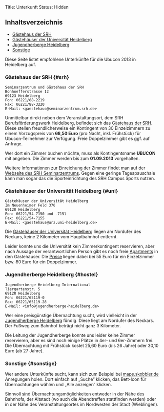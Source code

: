 Title: Unterkunft
Status: Hidden

Inhaltsverzeichnis
------------------

-   [Gästehaus der SRH](#srh)
-   [Gästehäuser der Universität Heidelberg](#uni)
-   [Jugendherberge Heidelberg](#hostel)
-   [Sonstige](#sonstige)

Diese Seite listet empfohlene Unterkünfte für die Ubucon 2013 in
Heidelberg auf.

### Gästehaus der SRH {#srh}

    Seminarzentrum und Gästehaus der SRH
    Bonhoefferstrasse 12
    69123 Heidelberg
    Fon: 06221/88-2219
    Fax: 06221/88-3220
    E-Mail: <gaestehaus@seminarzentrum.srh.de>

Unmittelbar direkt neben dem Veranstaltungsort, dem SRH
Berufsförderungswerk Heidelberg, befindet sich das [Gästehaus der
SRH](http://seminarzentrum.srh.de/de/seminarzentrum/157.html). Diese
stellen freundlicherweise ein Kontingent von 30 Einzelzimmern zu einem
Vorzugspreis von **68,50 Euro** (pro Nacht, inkl. Frühstück) für
Ubucon-Teilnehmer zur Verfügung. Freie Doppelzimmer gibt es ggf. auf
Anfrage.

Wer dort ein Zimmer buchen möchte, muss als Kontingentsname **UBUCON**
mit angeben. Die Zimmer werden bis zum **01.09.2013** vorgehalten.

Weitere Informationen zur Einreichung der Zimmer findet man auf der
[Webseite des SRH
Seminarzentrums](http://seminarzentrum.srh.de/de/seminarzentrum/165.html).
Gegen eine geringe Tagespauschale kann man sogar das die
Sporteinrichtung des SRH Campus Sports nutzen.

### Gästehäuser der Universität Heidelberg {#uni}

    Gästehäuser der Universität Heidelberg
    Im Neuenheimer Feld 370
    69120 Heidelberg
    Fon: 06221/54-7150 und -7151
    Fax: 06221/54-7155
    E-Mail: <gaestehaus@urz.uni-heidelberg.de>

Die [Gästehäuser der Universität
Heidelberg](http://www.uni-heidelberg.de/einrichtungen/service/gaestehaeuser/index.html)
liegen am Nordufer des Neckars, keine 2 Kilometer vom Hauptbahnhof
entfernt.

Leider konnte uns die Universität kein Zimmerkontingent reservieren,
aber nach Aussage der verantwortlichen Person gibt es noch freie
[Apartments](http://www.uni-heidelberg.de/einrichtungen/service/gaestehaeuser/apartments.html)
in den Gästehäuser. Die
[Preise](http://www.uni-heidelberg.de/einrichtungen/service/gaestehaeuser/preise.html)
liegen dabei bei 55 Euro für ein Einzelzimmer bzw. 80 Euro für ein
Doppelzimmer.

### Jugendherberge Heidelberg {#hostel}

    Jugendherberge Heidelberg International
    Tiergartenstr. 5
    69120 Heidelberg
    Fon: 06221/65119-0
    Fax: 06221/65119-28
    E-Mail: <info@jugendherberge-heidelberg.de>

Wer eine preisgünstige Übernachtung sucht, wird vielleicht in der
[Jugendherberge Heidelberg](http://heidelberg.jugendherberge-bw.de/)
fündig. Diese liegt am Nordufer des Neckars. Der Fußweg zum Bahnhof
beträgt nicht ganz 3 Kilometer.

Die Leitung der Jugendherberge konnte uns leider keine Zimmer
reservieren, aber es sind noch einige Plätze in 4er- und 6er-Zimmern
frei. Die Übernachtung mit Frühstück kostet 25,60 Euro (bis 26 Jahre)
oder 30,10 Euro (ab 27 Jahre).

### Sonstige {#sonstige}

Wer andere Unterkünfte sucht, kann sich zum Beispiel bei
[maps.skobbler.de](http://maps.skobbler.de/?lat=49.4072176&lon=8.6832762)
Anregungen holen. Dort einfach auf „Suche“ klicken, das Bett-Icon für
Übernachtungen wählen und „Alle anzeigen“ klicken.

Sinnvoll sind Übernachtungsmöglichkeiten entweder in der Nähe des
Bahnhofs, der Altstadt (wo auch die Abendtreffen stattfinden werden)
oder in der Nähe des Veranstaltungsortes im Nordwesten der Stadt
(Wieblingen).
